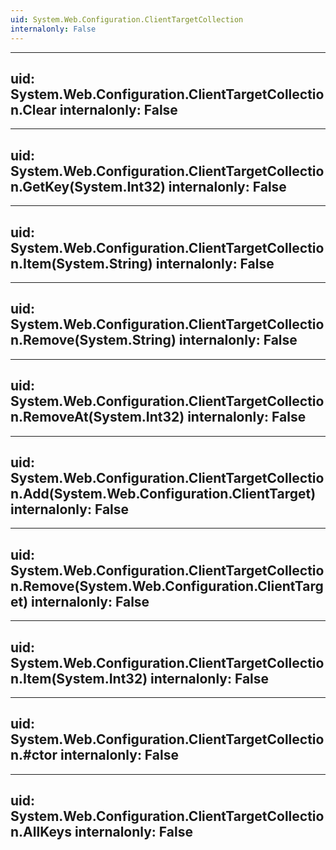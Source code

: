 ```yaml
---
uid: System.Web.Configuration.ClientTargetCollection
internalonly: False
---
```


---
uid: System.Web.Configuration.ClientTargetCollection.Clear
internalonly: False
---

---
uid: System.Web.Configuration.ClientTargetCollection.GetKey(System.Int32)
internalonly: False
---

---
uid: System.Web.Configuration.ClientTargetCollection.Item(System.String)
internalonly: False
---

---
uid: System.Web.Configuration.ClientTargetCollection.Remove(System.String)
internalonly: False
---

---
uid: System.Web.Configuration.ClientTargetCollection.RemoveAt(System.Int32)
internalonly: False
---

---
uid: System.Web.Configuration.ClientTargetCollection.Add(System.Web.Configuration.ClientTarget)
internalonly: False
---

---
uid: System.Web.Configuration.ClientTargetCollection.Remove(System.Web.Configuration.ClientTarget)
internalonly: False
---

---
uid: System.Web.Configuration.ClientTargetCollection.Item(System.Int32)
internalonly: False
---

---
uid: System.Web.Configuration.ClientTargetCollection.#ctor
internalonly: False
---

---
uid: System.Web.Configuration.ClientTargetCollection.AllKeys
internalonly: False
---
